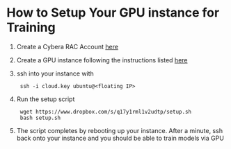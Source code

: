 # How to Setup Your GPU instance for Training 

1. Create a Cybera RAC Account [here](https://rac-portal.cybera.ca)
2. Create a GPU instance following the instructions listed [here](https://docs.google.com/document/d/12_iH7oFfP2MTBi7wCR92PiIalhsB8i2bcz2G89wUsmk/edit#heading=h.uvc95u5xadk8)
3. ssh into your instance with 

        ssh -i cloud.key ubuntu@<floating IP>
        
4. Run the setup script

        wget https://www.dropbox.com/s/q17y1rml1v2udtp/setup.sh
        bash setup.sh 
       
5. The script completes by rebooting up your instance. After a minute, ssh back onto your instance and you should be able to train models via GPU
